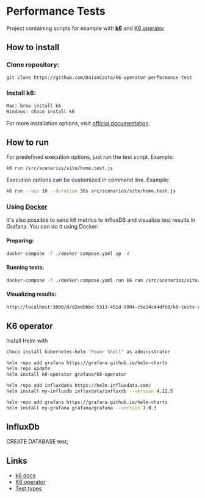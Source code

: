 # Performance Tests

Project containing scripts for example with <a href="https://k6.io"><b>k6</b></a> and <a href="https://github.com/grafana/k6-operator">K6 operator</a>

## How to install

### Clone repository:

```bash
git clone https://github.com/DaianCosta/k6-operator-performance-test
```

### Install k6:

```bash
Mac: brew install k6
Windows: choco install k6
```

For more installation options, visit <a href="https://k6.io/docs/get-started/installation">official documentation</a>.

## How to run

For predefined execution options, just run the test script. Example:

```bash
k6 run /src/scenarios/site/home.test.js
```

Execution options can be customized in command line. Example:

```bash
k6 run --vus 10 --duration 30s src/scenarios/site/home.test.js
```

### Using <a href="https://docs.docker.com/get-docker">Docker</a>

It's also possible to send k6 metrics to influxDB and visualize test results in Grafana. You can do it using Docker:

#### Preparing:

```bash
docker-compose -f ./docker-compose.yaml up -d
```

#### Running tests:

```bash
docker-compose -f ./docker-compose.yaml run k6 run /src/scenarios/site/home.test.js
```

#### Visualizing results:

```bash
http://localhost:3000/d/d2edbbbd-5313-451d-9904-c5e24c44dfd8/k6-tests-report?orgId=1&refresh=5s&from=now-15m&to=now
```

## K6 operator
Install Helm with 

```bash
choco install kubernetes-helm "Power Shell" as administrator
```

```bash
helm repo add grafana https://grafana.github.io/helm-charts
helm repo update
helm install k6-operator grafana/k6-operator

helm repo add influxdata https://helm.influxdata.com/
helm install my-influxdb influxdata/influxdb --version 4.12.5

helm repo add grafana https://grafana.github.io/helm-charts
helm install my-grafana grafana/grafana --version 7.0.3
```

## InfluxDb
CREATE DATABASE test;


## Links

- <a href="https://k6.io/docs">k6 docs</a>
- <a href="https://github.com/grafana/k6-operator">K6 operator</a>
- <a href="https://k6.io/docs/test-types/introduction">Test types</a>


